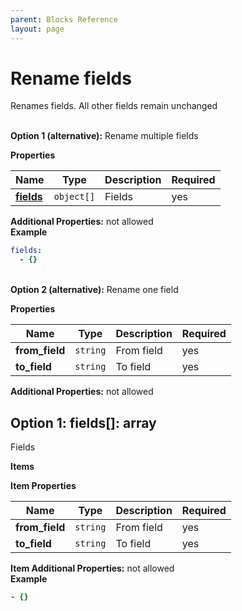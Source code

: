 ```yaml
---
parent: Blocks Reference
layout: page
---
```


# Rename fields

Renames fields. All other fields remain unchanged


   
**Option 1 (alternative):** 
Rename multiple fields


**Properties**

|Name|Type|Description|Required|
|----|----|-----------|--------|
|[**fields**](#option1fields)|`object[]`|Fields<br/>|yes|

**Additional Properties:** not allowed  
**Example**

```yaml
fields:
  - {}

```


   
**Option 2 (alternative):** 
Rename one field


**Properties**

|Name|Type|Description|Required|
|----|----|-----------|--------|
|**from\_field**|`string`|From field<br/>|yes|
|**to\_field**|`string`|To field<br/>|yes|

**Additional Properties:** not allowed  

<a name="option1fields"></a>
## Option 1: fields\[\]: array

Fields


**Items**

**Item Properties**

|Name|Type|Description|Required|
|----|----|-----------|--------|
|**from\_field**|`string`|From field<br/>|yes|
|**to\_field**|`string`|To field<br/>|yes|

**Item Additional Properties:** not allowed  
**Example**

```yaml
- {}

```


